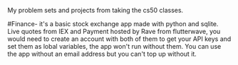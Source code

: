 My problem sets and projects from taking the cs50 classes.

#Finance- it's a basic stock exchange app made with python and sqlite. Live quotes from IEX and Payment hosted by Rave from flutterwave, you would need to create an account with both of them to get your API keys and set them as lobal variables, the app won't run without them. You can use the app without an email address but you can't top up without it.
